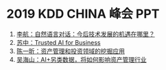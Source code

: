 
# 2019 KDD CHINA 峰会 PPT
1. [李航：自然语言对话：今后技术发展的机遇在哪里？](https://github.com/zwkkk/AI_note/tree/master/李航：自然语言对话：今后技术发展的机遇在哪里?)
2. [苏中：Trusted AI for Business](https://github.com/zwkkk/AI_note/tree/master/苏中：Trusted%20AI%20for%20Business)
3. [陈一昕：资产管理和投资领域的挖掘应用](https://github.com/zwkkk/AI_note/tree/master/陈一昕：资产管理和投资领域的挖掘应用)
4. [吴海山：AI+另类数据，将如何影响资产管理行业](https://github.com/zwkkk/AI_note/tree/master/吴海山：AI%2B另类数据，将如何影响资产管理行业)
